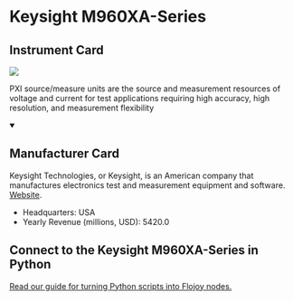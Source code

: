 
# Keysight M960XA-Series

## Instrument Card

<img src="https://v5.airtableusercontent.com/v1/19/19/1691539200000/NkzDZY_m_laZ0yUf3-JB2g/e0fDR1EmgMDK6quQik7Ju8r1faMobOPMaoocdM23up-2NcMZfx9Ye4M_Nk0c2iE_k0i3OlK4MlUgv0ji8vYcgcqHE1rj4A0RVxVnP3QxCS0/2U4TCIPX4jhoGH84DPl0VXwhTE_IBWu9it68OAW9eo4"/>
<p>PXI source/measure units are the source and measurement resources of voltage and current for test applications requiring high accuracy, high resolution, and measurement flexibility</p>

<details open>
<summary><h2>Manufacturer Card</h2></summary>

Keysight Technologies, or Keysight, is an American company that manufactures electronics test and measurement equipment and software. <a href="https://www.keysight.com/us/en/home.html">Website</a>.

<ul>
  <li>Headquarters: USA</li>
  <li>Yearly Revenue (millions, USD): 5420.0</li>
</ul>
</details>

## Connect to the Keysight M960XA-Series in Python

[Read our guide for turning Python scripts into Flojoy nodes.](https://docs.flojoy.ai/custom-nodes/creating-custom-node/)


